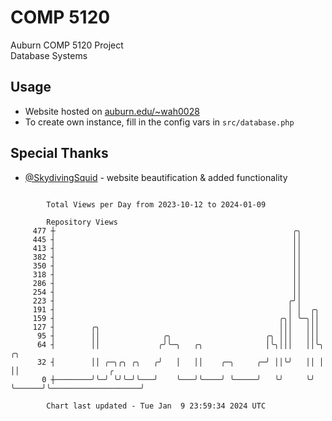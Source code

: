 # COMP 5120
Auburn COMP 5120 Project  
Database Systems

## Usage
- Website hosted on [auburn.edu/~wah0028](https://webhome.auburn.edu/~wah0028/)
- To create own instance, fill in the config vars in `src/database.php`

## Special Thanks
- [@SkydivingSquid](https://github.com/SkydivingSquid) - website beautification & added functionality

```

        Total Views per Day from 2023-10-12 to 2024-01-09

        Repository Views
     477 ┼                                                     ╭╮
     445 ┤                                                     ││
     413 ┤                                                     ││
     382 ┤                                                     ││
     350 ┤                                                     ││
     318 ┤                                                     ││
     286 ┤                                                     ││
     254 ┤                                                     ││
     223 ┤                                                    ╭╯│
     191 ┤                                                    │ │  ╭╮
     159 ┤                                                  ╭╮│ ╰─╮││
     127 ┤        ╭╮                                        │││   │││
      95 ┤        ││              ╭╮                     ╭╮ │││   │││
      64 ┤        ││             ╭╯╰─╮   ╭╮              │╰╮│││   ││╰╮      ╭╮
      32 ┤        ││ ╭─╮╭╮ ╭╮   ╭╯   │   ││    ╭─╮     ╭─╯ ││╰╯   ││ │      ││                    ╭
       0 ┼────────╯╰─╯ ╰╯╰─╯╰───╯    ╰───╯╰────╯ ╰─────╯   ╰╯     ╰╯ ╰──────╯╰────────────────────╯

        Chart last updated - Tue Jan  9 23:59:34 2024 UTC
        
```
